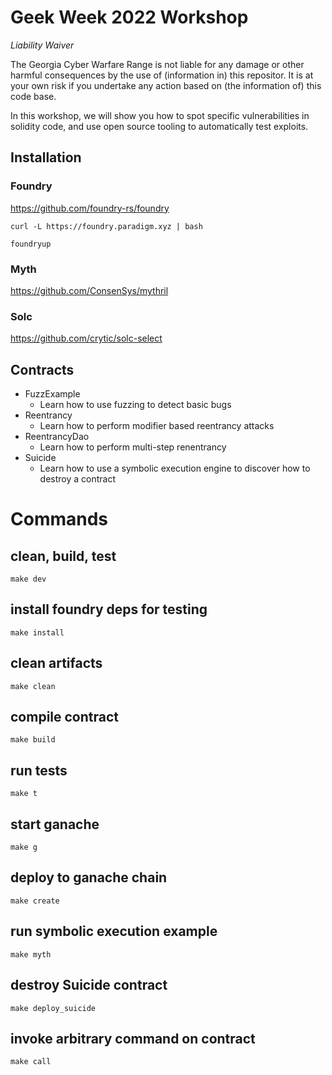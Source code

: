 # Geek Week 2022 Workshop

*Liability Waiver*

The Georgia Cyber Warfare Range is not liable for any damage or other harmful consequences by the use of (information in) this repositor. It is at your own risk if you undertake any action based on (the information of) this code base.

In this workshop, we will show you how to spot specific vulnerabilities in solidity code, and use open source tooling to automatically test exploits.


## Installation

### Foundry
https://github.com/foundry-rs/foundry

```
curl -L https://foundry.paradigm.xyz | bash
```

```
foundryup
```

### Myth
https://github.com/ConsenSys/mythril

### Solc
https://github.com/crytic/solc-select

## Contracts
- FuzzExample
    - Learn how to use fuzzing to detect basic bugs
- Reentrancy
    - Learn how to perform modifier based reentrancy attacks
- ReentrancyDao
    - Learn how to perform multi-step renentrancy
- Suicide
    - Learn how to use a symbolic execution engine to discover how to destroy a contract

# Commands
## clean, build, test
```
make dev
```

## install foundry deps for testing
```
make install 
```

## clean artifacts
```
make clean
```

## compile contract
```
make build
```

## run tests
```
make t
```

## start ganache
```
make g 
```

## deploy to ganache chain
```
make create
```

## run symbolic execution example
```
make myth 
```

## destroy Suicide contract
```
make deploy_suicide
```

## invoke arbitrary command on contract
```
make call 
```

